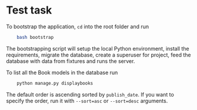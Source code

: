 # Test task

To bootstrap the application, `cd` into the root  folder and run
```bash
    bash bootstrap
```
The bootstrapping script will setup the local Python environment, install the requirements, migrate the database, create a superuser for project, feed the database with data from fixtures and runs the server.

To list all the Book models in the database run
```bash
    python manage.py displaybooks
```
The default order is ascending sorted by `publish_date`. If you want to specify the order, run it with `--sort=asc` or `--sort=desc` arguments.
